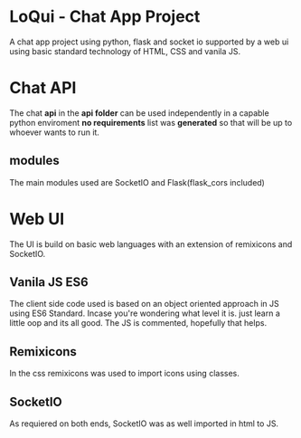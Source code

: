# LoQui - Chat App Project
A chat app project using python, flask and socket io supported by a web ui using basic
standard technology of HTML, CSS and vanila JS.

# Chat API
The chat **api** in the **api folder** can be used independently in a capable python enviroment
**no requirements** list was **generated** so that will be up to whoever wants to run it.

## modules
The main modules used are SocketIO and Flask(flask_cors included)

# Web UI 
The UI is build on basic web languages with an extension of remixicons and SocketIO.

## Vanila JS ES6
The client side code used is based on an object oriented approach in JS using ES6 Standard.
Incase you're wondering what level it is. just learn a little oop and its all good.
The JS is commented, hopefully that helps. 

## Remixicons
In the css remixicons was used to import icons using classes.

## SocketIO
As requiered on both ends, SocketIO was as well imported in html to JS.
